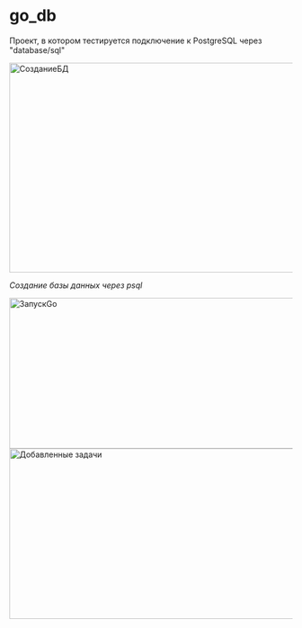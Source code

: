 # go_db
Проект, в котором тестируется подключение к PostgreSQL через "database/sql"


<img width="612" height="373" alt="СозданиеБД" src="https://github.com/user-attachments/assets/2a7518b5-e101-4e60-bbdb-3c1f4f1cf318" />


<em>Создание базы данных через psql</em>

<img width="695" height="268" alt="ЗапускGo" src="https://github.com/user-attachments/assets/2a86b275-9f09-4c5b-91d3-e024674ce0ad" />

<img width="614" height="303" alt="Добавленные задачи" src="https://github.com/user-attachments/assets/f4f954fb-a41c-44ac-93e3-19f2f533b024" />


